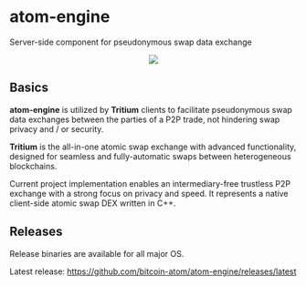 # atom-engine
Server-side component for pseudonymous swap data exchange

<p align="center">
<img src="https://user-images.githubusercontent.com/34191200/35906968-0a422cb8-0c1f-11e8-85e4-7be0ccb6019d.png" />
</p>

## Basics

**atom-engine** is utilized by **Tritium** clients to facilitate pseudonymous swap data exchanges between the parties of a P2P trade, not hindering swap privacy and / or security.

**Tritium** is the all-in-one atomic swap exchange with advanced functionality, designed for seamless and fully-automatic swaps between heterogeneous blockchains. 

Current project implementation enables an intermediary-free trustless P2P exchange with a strong focus on privacy and speed. It represents a native client-side atomic swap DEX written in C++.

## Releases

Release binaries are available for all major OS.

Latest release: https://github.com/bitcoin-atom/atom-engine/releases/latest
